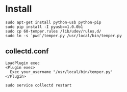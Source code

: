 # Install

```shell
sudo apt-get install python-usb python-pip
sudo pip install -I pyusb==1.0.0b1
sudo cp 60-temper.rules /lib/udev/rules.d/
sudo ln -s `pwd`/temper.py /usr/local/bin/temper.py
```

## collectd.conf

```
LoadPlugin exec
<Plugin exec>
  Exec your_username "/usr/local/bin/temper.py"
</Plugin>
```

```shell
sudo service collectd restart
```
